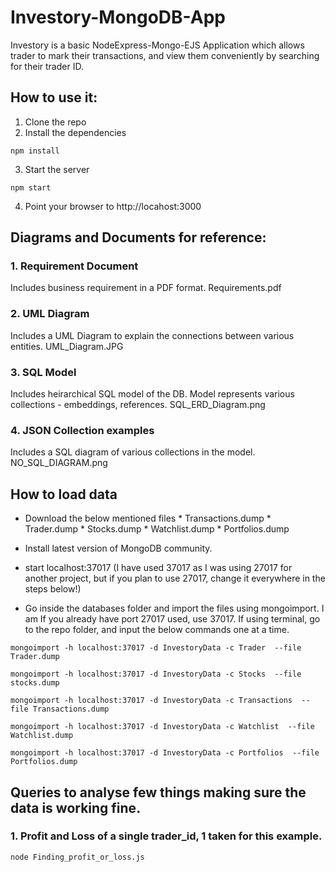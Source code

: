 # Investory-MongoDB-App

Investory is a basic NodeExpress-Mongo-EJS Application which allows trader to mark their transactions, and view them conveniently by searching for their trader ID.

## How to use it:

1) Clone the repo
2) Install the dependencies

```
npm install
```

3) Start the server

```
npm start
```

4) Point your browser to http://locahost:3000

## Diagrams and Documents for reference: 

### 1. Requirement Document
Includes business requirement in a PDF format.
    Requirements.pdf

### 2. UML Diagram
Includes a UML Diagram to explain the connections between various entities.
    UML_Diagram.JPG

### 3. SQL Model
Includes heirarchical SQL model of the DB. Model represents various collections - embeddings, references.
    SQL_ERD_Diagram.png

### 4. JSON Collection examples
Includes a SQL diagram of various collections in the model.
    NO_SQL_DIAGRAM.png


## How to load data

* Download the below mentioned files
        * Transactions.dump
        * Trader.dump
        * Stocks.dump
        * Watchlist.dump
        * Portfolios.dump

* Install latest version of MongoDB community. 

* start localhost:37017 (I have used 37017 as I was using 27017 for another project, but if you plan to use 27017, change it everywhere in the steps below!)

* Go inside the databases folder and import the files using mongoimport. I am If you already have port 27017 used, use 37017. If using terminal, go to the repo folder, and input the below commands one at a time.

```
mongoimport -h localhost:37017 -d InvestoryData -c Trader  --file Trader.dump 
```

```
mongoimport -h localhost:37017 -d InvestoryData -c Stocks  --file stocks.dump 
```

```
mongoimport -h localhost:37017 -d InvestoryData -c Transactions  --file Transactions.dump 
```

```
mongoimport -h localhost:37017 -d InvestoryData -c Watchlist  --file Watchlist.dump 
```

```
mongoimport -h localhost:37017 -d InvestoryData -c Portfolios  --file Portfolios.dump
```

## Queries to analyse few things making sure the data is working fine.

### 1. Profit and Loss of a single trader_id, 1 taken for this example.
```
node Finding_profit_or_loss.js
```



